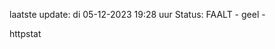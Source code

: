 laatste update: 
di 05-12-2023 19:28   uur 
Status: FAALT - geel - 
<div class="service Y">httpstat</div>